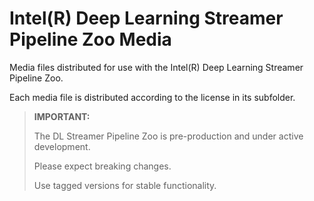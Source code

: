 # Intel(R) Deep Learning Streamer Pipeline Zoo Media

Media files distributed for use with the Intel(R) Deep Learning Streamer Pipeline Zoo.

Each media file is distributed according to the license in its subfolder.

> **IMPORTANT:** 
> 
> The DL Streamer Pipeline Zoo is
> pre-production and under active development. 
> 
> Please expect breaking changes. 
> 
> Use tagged versions for stable functionality.

